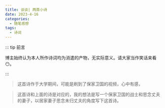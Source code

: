 ```yaml
---
title: 谈谈| 两首小诗
date: 2023-4-16
categories: 
  - 随笔感想
tags: 
  - 诗词
---
```


<link rel="stylesheet" href="//unpkg.com/heti/umd/heti.min.css"/>

::: tip 前言

 博主始终认为本人所作诗词均为消遣的产物，无实际意义。请大家当作笑话来看😶。

:::



<poem t="记北塞战事" :p="['北塞持寒门，鸿鹄不过天','人欲金财迷，国为社稷贪','敌幡千蹄进，烽烟火连山','兵保家国危，将会来敌前','愤愤其攸鼓，嘶嚎命索然','金枪银戟探，沙场血泪斑','人不堪忧乱，物难安家眠','故乡何曾在，尘间百姓难']"/>

> 这首诗作于大学期间，可能是刷到了保家卫国的视频，心中有感，





<poem t="望北窗思君" :p="['叶落窗，轩台妆','簪难束发，春颜往','哀泪叹鬓霜','君旗鸣曳千蹄踏','百举归人家','枝盼回聚夫驾马','相扶鹊桥涯','末负君，梦回眸','秋亦飘散，花亦落','仍待秋风过','败木迎春桃花羡','思绿信书前','不知晓月在人间','夫君何话言',]"/>

> 这首诗和上面的诗是对应的，我的想法是写一个保家卫国的战士和思念丈夫的妻子，以居家妻子思念未归丈夫的角度写下这首诗。



